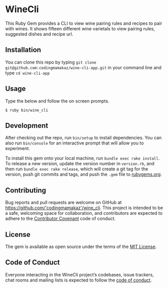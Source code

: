 # WineCli

This Ruby Gem provides a CLI to view wine pairing rules and recipes to pair with wines. It shows fifteen different wine varietals to view pairing rules, suggested dishes and recipe url.

## Installation

You can clone this repo by typing ```git clone git@github.com:codingmamakaz/wine-cli-app.git```
in your command line and type ```cd wine-cli-app```

## Usage

Type the below and follow the on screen prompts.

```$ ruby bin/wine_cli```

## Development

After checking out the repo, run `bin/setup` to install dependencies. You can also run `bin/console` for an interactive prompt that will allow you to experiment.

To install this gem onto your local machine, run `bundle exec rake install`. To release a new version, update the version number in `version.rb`, and then run `bundle exec rake release`, which will create a git tag for the version, push git commits and tags, and push the `.gem` file to [rubygems.org](https://rubygems.org).

## Contributing

Bug reports and pull requests are welcome on GitHub at https://github.com/'codingmamakaz'/wine_cli. This project is intended to be a safe, welcoming space for collaboration, and contributors are expected to adhere to the [Contributor Covenant](http://contributor-covenant.org) code of conduct.

## License

The gem is available as open source under the terms of the [MIT License](https://opensource.org/licenses/MIT).

## Code of Conduct

Everyone interacting in the WineCli project’s codebases, issue trackers, chat rooms and mailing lists is expected to follow the [code of conduct](https://github.com/'codingmamakaz'/wine_cli/blob/master/CODE_OF_CONDUCT.md).
